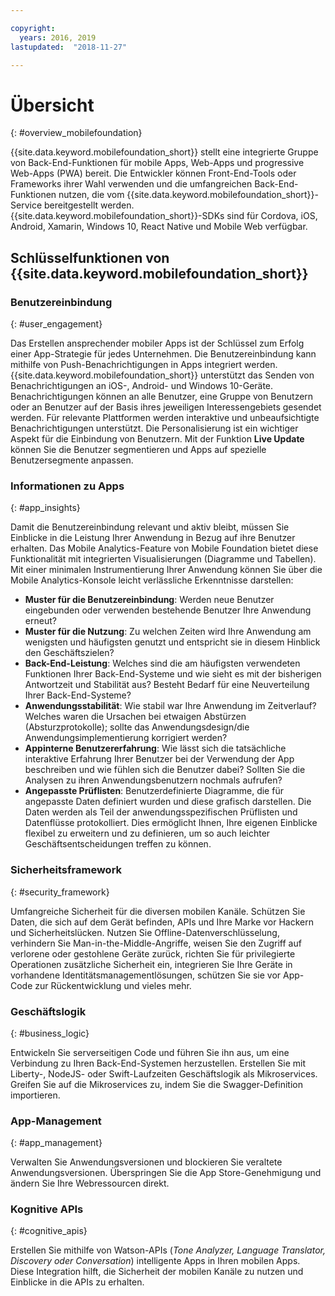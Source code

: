 ```yaml
---

copyright:
  years: 2016, 2019
lastupdated:  "2018-11-27"

---
```


#	Übersicht
{: #overview_mobilefoundation}

{{site.data.keyword.mobilefoundation_short}} stellt eine integrierte Gruppe von Back-End-Funktionen für mobile Apps, Web-Apps und progressive Web-Apps (PWA) bereit. Die Entwickler können Front-End-Tools oder Frameworks ihrer Wahl verwenden und die umfangreichen Back-End-Funktionen nutzen, die vom {{site.data.keyword.mobilefoundation_short}}-Service bereitgestellt werden. {{site.data.keyword.mobilefoundation_short}}-SDKs sind für Cordova, iOS, Android, Xamarin, Windows 10, React Native und Mobile Web verfügbar. 

## Schlüsselfunktionen von {{site.data.keyword.mobilefoundation_short}}

### Benutzereinbindung
{: #user_engagement}

Das Erstellen ansprechender mobiler Apps ist der Schlüssel zum Erfolg einer App-Strategie für jedes Unternehmen. Die Benutzereinbindung kann mithilfe von Push-Benachrichtigungen in Apps integriert werden. {{site.data.keyword.mobilefoundation_short}} unterstützt das Senden von Benachrichtigungen an iOS-, Android- und Windows 10-Geräte. Benachrichtigungen können an alle Benutzer, eine Gruppe von Benutzern oder an Benutzer auf der Basis ihres jeweiligen Interessengebiets gesendet werden. Für relevante Plattformen werden interaktive und unbeaufsichtigte Benachrichtigungen unterstützt. Die Personalisierung ist ein wichtiger Aspekt für die Einbindung von Benutzern. Mit der Funktion **Live Update** können Sie die Benutzer segmentieren und Apps auf spezielle Benutzersegmente anpassen.

###  Informationen zu Apps
{: #app_insights}

Damit die Benutzereinbindung relevant und aktiv bleibt, müssen Sie Einblicke in die Leistung Ihrer Anwendung in Bezug auf ihre Benutzer erhalten. Das Mobile Analytics-Feature von Mobile Foundation bietet diese Funktionalität mit integrierten Visualisierungen (Diagramme und Tabellen). Mit einer minimalen Instrumentierung Ihrer Anwendung können Sie über die Mobile Analytics-Konsole leicht verlässliche Erkenntnisse darstellen:
- **Muster für die Benutzereinbindung**: Werden neue Benutzer eingebunden oder verwenden bestehende Benutzer Ihre Anwendung erneut?
- **Muster für die Nutzung**: Zu welchen Zeiten wird Ihre Anwendung am wenigsten und häufigsten genutzt und entspricht sie in diesem Hinblick den Geschäftszielen?
- **Back-End-Leistung**: Welches sind die am häufigsten verwendeten Funktionen Ihrer Back-End-Systeme und wie sieht es mit der bisherigen Antwortzeit und Stabilität aus? Besteht Bedarf für eine Neuverteilung Ihrer Back-End-Systeme?
- **Anwendungsstabilität**: Wie stabil war Ihre Anwendung im Zeitverlauf? Welches waren die Ursachen bei etwaigen Abstürzen (Absturzprotokolle); sollte das Anwendungsdesign/die Anwendungsimplementierung korrigiert werden?
- **Appinterne Benutzererfahrung**: Wie lässt sich die tatsächliche interaktive Erfahrung Ihrer Benutzer bei der Verwendung der App beschreiben und wie fühlen sich die Benutzer dabei? Sollten Sie die Analysen zu ihren Anwendungsbenutzern nochmals aufrufen?
- **Angepasste Prüflisten**: Benutzerdefinierte Diagramme, die für angepasste Daten definiert wurden und diese grafisch darstellen. Die Daten werden als Teil der anwendungsspezifischen Prüflisten und Datenflüsse protokolliert. Dies ermöglicht Ihnen, Ihre eigenen Einblicke flexibel zu erweitern und zu definieren, um so auch leichter Geschäftsentscheidungen treffen zu können.

###  Sicherheitsframework
{: #security_framework}

Umfangreiche Sicherheit für die diversen mobilen Kanäle. Schützen Sie Daten, die sich auf dem Gerät befinden, APIs und Ihre Marke vor Hackern und Sicherheitslücken. Nutzen Sie Offline-Datenverschlüsselung, verhindern Sie Man-in-the-Middle-Angriffe, weisen Sie den Zugriff auf verlorene oder gestohlene Geräte zurück, richten Sie für privilegierte Operationen zusätzliche Sicherheit ein, integrieren Sie Ihre Geräte in vorhandene Identitätsmanagementlösungen, schützen Sie sie vor App-Code zur Rückentwicklung und vieles mehr.

###  Geschäftslogik
{: #business_logic}

Entwickeln Sie serverseitigen Code und führen Sie ihn aus, um eine Verbindung zu Ihren Back-End-Systemen herzustellen. Erstellen Sie mit Liberty-, NodeJS- oder Swift-Laufzeiten Geschäftslogik als Mikroservices. Greifen Sie auf die Mikroservices zu, indem Sie die Swagger-Definition importieren.

###  App-Management
{:  #app_management}

Verwalten Sie Anwendungsversionen und blockieren Sie veraltete Anwendungsversionen. Überspringen Sie die App Store-Genehmigung und ändern Sie Ihre Webressourcen direkt.

###  Kognitive APIs
{:  #cognitive_apis}

Erstellen Sie mithilfe von Watson-APIs (*Tone Analyzer, Language Translator, Discovery oder Conversation*) intelligente Apps in Ihren mobilen Apps. Diese Integration hilft, die Sicherheit der mobilen Kanäle zu nutzen und Einblicke in die APIs zu erhalten.

